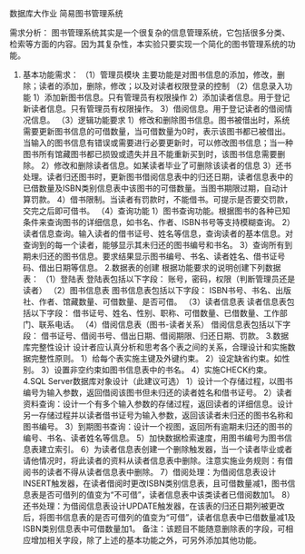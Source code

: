 数据库大作业
简易图书管理系统

需求分析：
图书管理系统其实是一个很复杂的信息管理系统，它包括很多分类、检索等方面的内容。因为其复杂性，本实验只要实现一个简化的图书管理系统的功能。
1.	基本功能需求：
（1）管理员模块 
主要功能是对图书信息的添加，修改，删除；读者的添加，删除，修改；以及对读者权限登录的控制 
（2）信息录入功能
1）添加新图书信息。只有管理员有权限操作
2）添加读者信息。用于登记新读者信息。只有管理员有权限操作。
3）借阅信息。用于登记读者的借阅情况信息。
（3）逻辑功能要求
1）修改和删除图书信息。图书被借出时，系统需要更新图书信息的可借数量，当可借数量为0时，表示该图书都已被借出。当输入的图书信息有错误或需要进行必要更新时，可以修改图书信息；当一种图书所有馆藏图书都已损毁或遗失并且不能重新买到时，该图书信息需要删除。
2）修改和删除读者信息。如某读者毕业了可删除该读者的信息
3）还书处理。读者归还图书时，更新图书借阅信息表中的归还日期，读者信息表中的已借数量及ISBN类别信息表中该图书的可借数量。当图书期限过期，自动计算罚款。
4）借书限制。当读者有罚款时，不能借书。可提示是否要交罚款，交完之后即可借书。
（4）查询功能
1）图书查询功能。根据图书的各种已知条件来查询图书的详细信息，如书名、作者、ISBN书号等支持模糊查询。
2）读者信息查询。输入读者的借书证号、姓名等信息，查询读者的基本信息。对查询到的每一个读者，能够显示其未归还的图书编号和书名。
3）查询所有到期未归还的图书信息。要求结果显示图书编号、书名、读者姓名、借书证号码、借出日期等信息。
2.数据表的创建
根据功能要求的说明创建下列数据表：
（1）登陆表
登陆表包括以下字段：
账号，密码，权限（判断管理员还是读者）
（2）图书信息表
图书信息表包括以下字段：
ISBN书号、书名、出版社、作者、馆藏数量、可借数量、是否可借。
（3）读者信息表
读者信息表包括以下字段：
借书证号、姓名、性别、职称、可借数量、已借数量、工作部门、联系电话。
（4）借阅信息表（图书-读者关系）
借阅信息表包括以下字段：
借书证号、借阅书号、借出日期、借阅期限、归还日期、罚款。
3.数据库完整性设计
设计者应认真分析和思考各个表之间的关系，合理设计和实施数据完整性原则。
1）给每个表实施主键及外键约束。
2）设定缺省约束。如性别。
3）设置非空约束如图书信息表中的书名。
4）实施CHECK约束。
4.SQL Server数据库对象设计（此建议可选）
1）设计一个存储过程，以图书编号为输入参数，返回借阅该图书但未归还的读者姓名和借书证号。
2）读者资料查询：设计一个有多个输入参数的存储过程，返回读者的详细信息。设计另一存储过程并以读者借书证号为输入参数，返回该读者未归还的图书名称和图书编号。
3）到期图书查询：设计一个视图，返回所有逾期未归还的图书的编号、书名、读者姓名等信息。
5）加快数据检索速度，用图书编号为图书信息表建立索引。
6）为读者信息表创建一个删除触发器，当一个读者毕业或者请他情况时，将此读者的资料从读者信息表中删除。注意实施业务规则：有借阅书的读者不得从读者信息表中删除。
7）借阅处理：为借阅信息表设计INSERT触发器，在读者借阅时更改ISBN类别信息表，且可借数量减1，图书信息表是否可借列的值变为“不可借”，读者信息表中该类读者已借阅数加1。
8）还书处理：为借阅信息表设计UPDATE触发器，在该表的归还日期列被更改后，将图书信息表的是否可借列的值变为“可借”，读者信息表中已借数量减1及ISBN类别信息表中可借数量加1。
备注：该题目不能随意删除表的字段，可相应增加相关字段，除了上述的基本功能之外，可另外添加其他功能。
